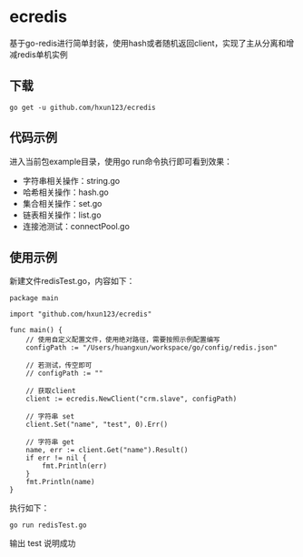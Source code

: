 # ecredis
基于go-redis进行简单封装，使用hash或者随机返回client，实现了主从分离和增减redis单机实例
## 下载
`go get -u github.com/hxun123/ecredis`
## 代码示例
进入当前包example目录，使用go run命令执行即可看到效果：
* 字符串相关操作：string.go
* 哈希相关操作：hash.go
* 集合相关操作：set.go
* 链表相关操作：list.go
* 连接池测试：connectPool.go
## 使用示例
新建文件redisTest.go，内容如下：
```
package main

import "github.com/hxun123/ecredis"

func main() {
    // 使用自定义配置文件，使用绝对路径，需要按照示例配置编写
    configPath := "/Users/huangxun/workspace/go/config/redis.json"

    // 若测试，传空即可
    // configPath := ""

    // 获取client
    client := ecredis.NewClient("crm.slave", configPath)

    // 字符串 set
    client.Set("name", "test", 0).Err()

    // 字符串 get
    name, err := client.Get("name").Result()
    if err != nil {
        fmt.Println(err)
    }
    fmt.Println(name)
}
```
执行如下：
```
go run redisTest.go
```
输出 test 说明成功
